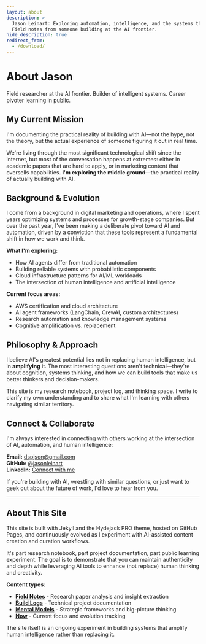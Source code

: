 ```yaml
---
layout: about
description: >
  Jason Leinart: Exploring automation, intelligence, and the systems that shape our future.
  Field notes from someone building at the AI frontier.
hide_description: true
redirect_from:
  - /download/
---
```


# About Jason

Field researcher at the AI frontier. Builder of intelligent systems. Career pivoter learning in public.

<!--author-->

## My Current Mission

I'm documenting the practical reality of building with AI—not the hype, not the theory, but the actual experience of someone figuring it out in real time.

We're living through the most significant technological shift since the internet, but most of the conversation happens at extremes: either in academic papers that are hard to apply, or in marketing content that oversells capabilities. **I'm exploring the middle ground**—the practical reality of actually building with AI.

## Background & Evolution

I come from a background in digital marketing and operations, where I spent years optimizing systems and processes for growth-stage companies. But over the past year, I've been making a deliberate pivot toward AI and automation, driven by a conviction that these tools represent a fundamental shift in how we work and think.

**What I'm exploring:**
- How AI agents differ from traditional automation 
- Building reliable systems with probabilistic components
- Cloud infrastructure patterns for AI/ML workloads  
- The intersection of human intelligence and artificial intelligence

**Current focus areas:**
- AWS certification and cloud architecture
- AI agent frameworks (LangChain, CrewAI, custom architectures)
- Research automation and knowledge management systems
- Cognitive amplification vs. replacement

## Philosophy & Approach

I believe AI's greatest potential lies not in replacing human intelligence, but in **amplifying** it. The most interesting questions aren't technical—they're about cognition, systems thinking, and how we can build tools that make us better thinkers and decision-makers.

This site is my research notebook, project log, and thinking space. I write to clarify my own understanding and to share what I'm learning with others navigating similar territory.

## Connect & Collaborate

I'm always interested in connecting with others working at the intersection of AI, automation, and human intelligence:

**Email:** dspjson@gmail.com  
**GitHub:** [@jasonleinart](https://github.com/jasonleinart)  
**LinkedIn:** [Connect with me](https://linkedin.com/in/jason-leinart)

If you're building with AI, wrestling with similar questions, or just want to geek out about the future of work, I'd love to hear from you.

---

## About This Site

This site is built with Jekyll and the Hydejack PRO theme, hosted on GitHub Pages, and continuously evolved as I experiment with AI-assisted content creation and curation workflows.

It's part research notebook, part project documentation, part public learning experiment. The goal is to demonstrate that you can maintain authenticity and depth while leveraging AI tools to enhance (not replace) human thinking and creativity.

**Content types:**
- **[Field Notes](/field-notes/)** - Research paper analysis and insight extraction
- **[Build Logs](/build-logs/)** - Technical project documentation  
- **[Mental Models](/mental-models/)** - Strategic frameworks and big-picture thinking
- **[Now](/now/)** - Current focus and evolution tracking

The site itself is an ongoing experiment in building systems that amplify human intelligence rather than replacing it.
